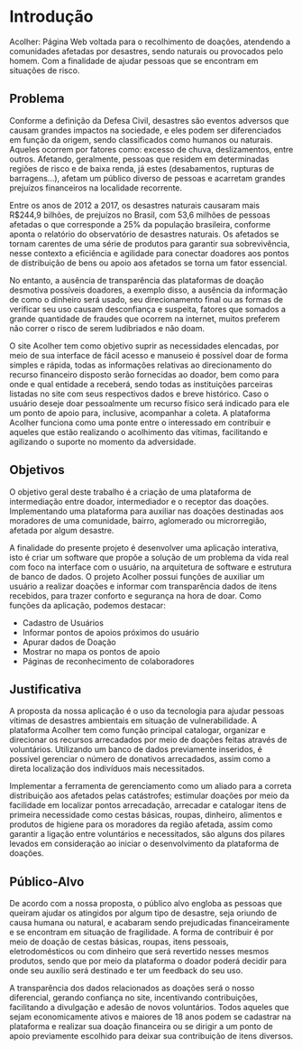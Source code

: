 # Introdução

Acolher: Página Web voltada para o recolhimento de doações, atendendo a comunidades afetadas por desastres, sendo naturais ou provocados pelo homem.  Com a finalidade de ajudar pessoas que se encontram em situações de risco.  

## Problema

Conforme a definição da Defesa Civil, desastres são eventos adversos que causam grandes impactos na sociedade, e eles podem ser diferenciados em função da origem, sendo classificados como humanos ou naturais. Aqueles ocorrem por fatores como: excesso de chuva, deslizamentos, entre outros. Afetando, geralmente, pessoas que residem em determinadas regiões de risco e de baixa renda, já estes (desabamentos, rupturas de barragens...), afetam um público diverso de pessoas e acarretam grandes prejuízos financeiros na localidade recorrente. 

Entre os anos de 2012 a 2017, os desastres naturais causaram mais R$244,9 bilhões, de prejuízos no Brasil, com 53,6 milhões de pessoas afetadas o que corresponde a 25% da população brasileira, conforme aponta o relatório do observatório de desastres naturais. Os afetados se tornam carentes de uma série de produtos para garantir sua sobrevivência, nesse contexto a eficiência e agilidade para conectar doadores aos pontos de distribuição de bens ou apoio aos afetados se torna um fator essencial. 

No entanto, a ausência de transparência das plataformas de doação desmotiva possíveis doadores, a exemplo disso, a ausência da informação de como o dinheiro será usado, seu direcionamento final ou as formas de verificar seu uso causam desconfiança e suspeita, fatores que somados a grande quantidade de fraudes que ocorrem na internet, muitos preferem não correr o risco de serem ludibriados e não doam.  

O site Acolher tem como objetivo suprir as necessidades elencadas, por meio de sua interface de fácil acesso e manuseio é possível doar de forma simples e rápida, todas as informações relativas ao direcionamento do recurso financeiro disposto serão fornecidas ao doador, bem como para onde e qual entidade a receberá, sendo todas as instituições parceiras listadas no site com seus respectivos dados e breve histórico.  Caso o usuário deseje doar pessoalmente um recurso físico será indicado para ele um ponto de apoio para, inclusive, acompanhar a coleta. A plataforma Acolher funciona como uma ponte entre o interessado em contribuir e aqueles que estão realizando o acolhimento das vítimas, facilitando e agilizando o suporte no momento da adversidade. 

## Objetivos

O objetivo geral deste trabalho é a criação de uma plataforma de intermediação entre doador, intermediador e o receptor das doações. Implementando uma plataforma para auxiliar nas doações destinadas aos moradores de uma comunidade, bairro, aglomerado ou microrregião, afetada por algum desastre. 

A finalidade do presente projeto é desenvolver uma aplicação interativa, isto é criar um software que propõe a solução de um problema da vida real com foco na interface com o usuário, na arquitetura de software e estrutura de banco de dados. O projeto Acolher possui funções de auxiliar um usuário a realizar doações e informar com transparência dados de itens recebidos, para trazer conforto e segurança na hora de doar. Como funções da aplicação, podemos destacar: 

* Cadastro de Usuários 
* Informar pontos de apoios próximos do usuário 
* Apurar dados de Doação 
* Mostrar no mapa os pontos de apoio 
* Páginas de reconhecimento de colaboradores 

## Justificativa

A proposta da nossa aplicação é o uso da tecnologia para ajudar pessoas vítimas de desastres ambientais em situação de vulnerabilidade. A plataforma Acolher tem como função principal catalogar, organizar e direcionar os recursos arrecadados por meio de doações feitas através de voluntários. Utilizando um banco de dados previamente inseridos, é possível gerenciar o número de donativos arrecadados, assim como a direta localização dos indivíduos mais necessitados.  

Implementar a ferramenta de gerenciamento como um aliado para a correta distribuição aos afetados pelas catástrofes; estimular doações por meio da facilidade em localizar pontos arrecadação, arrecadar e catalogar itens de primeira necessidade como cestas básicas, roupas, dinheiro, alimentos e produtos de higiene para os moradores da região afetada, assim como garantir a ligação entre voluntários e necessitados, são alguns dos pilares levados em consideração ao iniciar o desenvolvimento da plataforma de doações. 

## Público-Alvo

De acordo com a nossa proposta, o público alvo engloba as pessoas que queiram ajudar os atingidos por algum tipo de desastre, seja oriundo de causa humana ou natural, e acabaram sendo prejudicadas financeiramente e se encontram em situação de fragilidade. A forma de contribuir é por meio de doação de cestas básicas, roupas, itens pessoais, eletrodomésticos ou com dinheiro que será revertido nesses mesmos produtos, sendo que por meio da plataforma o doador poderá decidir para onde seu auxílio será destinado e ter um feedback do seu uso.  

A transparência dos dados relacionados as doações será o nosso diferencial, gerando confiança no site, incentivando contribuições, facilitando a divulgação e adesão de novos voluntários. Todos aqueles que sejam economicamente ativos e maiores de 18 anos podem se cadastrar na plataforma e realizar sua doação financeira ou se dirigir a um ponto de apoio previamente escolhido para deixar sua contribuição de itens diversos.   
